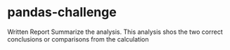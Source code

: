 # pandas-challenge
Written Report
Summarize the analysis. This analysis shos the 
two correct conclusions or comparisons from the calculation